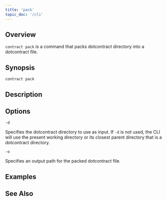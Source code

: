 ```yaml
---
title: 'pack'
topic_doc: '/cli'
---
```


## Overview

`contract pack` is a command that packs dotcontract directory into a dotcontract file.

## Synopsis

```
contract pack
```

## Description


## Options

```flags
-d
```
Specifies the dotcontract directory to use as input. If `-d` is not used, the CLI will use the present working directory or its closest parent directory that is a dotcontract directory.

```flags
-o
```
Specifies an output path for the packed dotcontract file.
## Examples

## See Also
